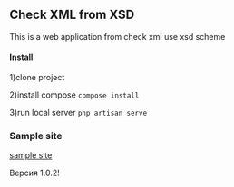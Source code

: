



## Check XML from XSD

This is a web application from check xml use xsd scheme




#### Install
1)clone project

2)install compose
<code>compose install</code>

3)run local server 
<code>php artisan serve</code>

### Sample site
[sample site](http://vm1268595.ssd.had.yt/)


Версия 1.0.2!
